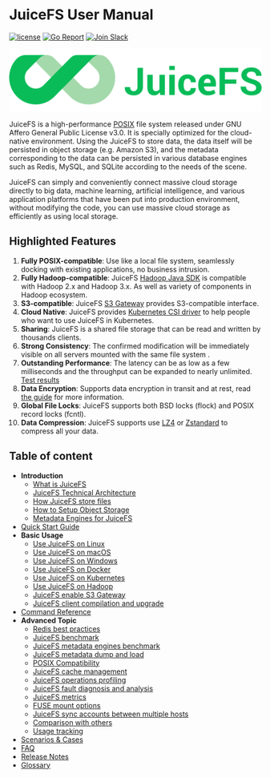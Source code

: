 # JuiceFS User Manual

[![license](https://img.shields.io/badge/license-AGPL%20V3-blue)](https://github.com/juicedata/juicefs/blob/main/LICENSE) [![Go Report](https://img.shields.io/badge/go%20report-A+-brightgreen.svg?style=flat)](https://goreportcard.com/badge/github.com/juicedata/juicefs) [![Join Slack](https://badgen.net/badge/Slack/Join%20JuiceFS/0abd59?icon=slack)](https://join.slack.com/t/juicefs/shared_invite/zt-n9h5qdxh-0bJojPaql8cfFgwerDQJgA)

![JuiceFS LOGO](../images/juicefs-logo.png)

JuiceFS is a high-performance [POSIX](https://en.wikipedia.org/wiki/POSIX) file system released under GNU Affero General Public License v3.0. It is specially optimized for the cloud-native environment. Using the JuiceFS  to store data, the data itself will be persisted in object storage (e.g. Amazon S3), and the metadata corresponding to the data can be persisted in various database engines such as Redis, MySQL, and SQLite according to the needs of the scene.

JuiceFS can simply and conveniently connect massive cloud storage directly to big data, machine learning, artificial intelligence, and various application platforms that have been put into production environment, without modifying the code, you can use massive cloud storage as efficiently as using local storage.

## Highlighted Features

1. **Fully POSIX-compatible**: Use like a local file system, seamlessly docking with existing applications, no business intrusion.
2. **Fully Hadoop-compatible**: JuiceFS [Hadoop Java SDK](hadoop_java_sdk.md) is compatible with Hadoop 2.x and Hadoop 3.x. As well as variety of components in Hadoop ecosystem.
3. **S3-compatible**:  JuiceFS [S3 Gateway](s3_gateway.md) provides S3-compatible interface.
4. **Cloud Native**: JuiceFS provides [Kubernetes CSI driver](how_to_use_on_kubernetes.md) to help people who want to use JuiceFS in Kubernetes.
5. **Sharing**: JuiceFS is a shared file storage that can be read and written by thousands clients.
6. **Strong Consistency**: The confirmed modification will be immediately visible on all servers mounted with the same file system .
7. **Outstanding Performance**: The latency can be as low as a few milliseconds and the throughput can be expanded to nearly unlimited. [Test results](benchmark.md)
8. **Data Encryption**: Supports data encryption in transit and at rest, read [the guide](encrypt.md) for more information.
9. **Global File Locks**: JuiceFS supports both BSD locks (flock) and POSIX record locks (fcntl).
10. **Data Compression**: JuiceFS supports use [LZ4](https://lz4.github.io/lz4) or [Zstandard](https://facebook.github.io/zstd) to compress all your data.

## Table of content

- **Introduction**
  - [What is JuiceFS](introduction.md)
  - [JuiceFS Technical Architecture](architecture.md)
  - [How JuiceFS store files](how_juicefs_store_files.md)
  - [How to Setup Object Storage](how_to_setup_object_storage.md)
  - [Metadata Engines for JuiceFS](databases_for_metadata.md)
- [Quick Start Guide](quick_start_guide.md)
- **Basic Usage**
  - [Use JuiceFS on Linux](juicefs_on_linux.md)
  - [Use JuiceFS on macOS](juicefs_on_macos.md)
  - [Use JuiceFS on Windows](juicefs_on_windows.md)
  - [Use JuiceFS on Docker](juicefs_on_docker.md)
  - [Use JuiceFS on Kubernetes](how_to_use_on_kubernetes.md) 
  - [Use JuiceFS on Hadoop](hadoop_java_sdk.md)
  - [JuiceFS enable S3 Gateway](s3_gateway.md)
  - [JuiceFS client compilation and upgrade](client_compile_and_upgrade.md)
- [Command Reference](command_reference.md)
- **Advanced Topic**
  - [Redis best practices](redis_best_practices.md)
  - [JuiceFS benchmark](benchmark.md)
  - [JuiceFS metadata engines benchmark](metadata_engines_benchmark.md)
  - [JuiceFS metadata dump and load](metadata_dump_load.md)
  - [POSIX Compatibility](posix_compatibility.md)
  - [JuiceFS cache management](cache_management.md)
  - [JuiceFS operations profiling](operations_profiling.md)
  - [JuiceFS fault diagnosis and analysis](fault_diagnosis_and_analysis.md)
  - [JuiceFS metrics](p8s_metrics.md)
  - [FUSE mount options](fuse_mount_options.md)
  - [JuiceFS sync accounts between multiple hosts](sync_accounts_between_multiple_hosts.md)
  - [Comparison with others](comparison_with_others.md)
  - [Usage tracking](usage_tracking.md)
- [Scenarios & Cases](case.md)
- [FAQ](FAQ.md)
- [Release Notes](release_notes.md)
- [Glossary](glossary.md)
